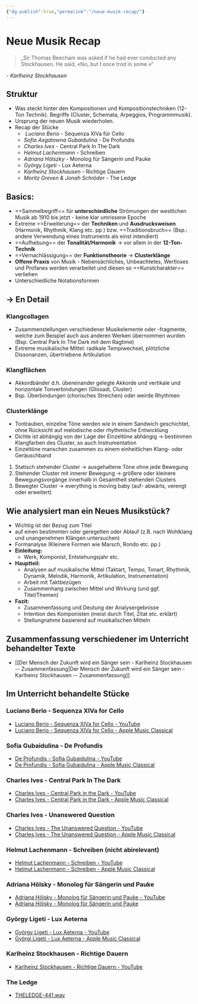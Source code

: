 ```yaml
---
{"dg-publish":true,"permalink":"/neue-musik-recap/"}
---
```


# Neue Musik Recap
>„Sir Thomas Beecham was asked if he had ever conducted any Stockhausen. He said, «No, but I once trod in some.»“

*- Karlheinz Stockhausen*
## Struktur
- Was steckt hinter den Kompositionen und Kompositionstechniken (12-Ton Technik). Begriffe (Cluster, Schemata, Arpeggios, Programmmusik).
- Ursprung der neuen Musik wiederholen.
- Recap der Stücke
	-  *Luciano Berio* - Sequenza XIVa für Cello
	- *Sofia Asgatowna Gubaidulina* - De Profundis
	- *Charles Ives* - Central Park In The Dark
	- *Helmut Lachenmann* - Schreiben
	- *Adriana Hölszky* - Monolog für Sängerin und Pauke
	- *György Ligeti* - Lux Aeterna
	- *Karlheinz Stockhausen* - Richtige Dauern
	- *Moritz Greven & Jonah Schröder* - The Ledge
## Basics:
- ==Sammelbegriff== für **unterschiedliche** Strömungen der westlichen Musik ab 1910 bis jetzt - keine klar umrissene Epoche
- Extreme ==Erweiterung== der **Techniken** und **Ausdrucksweisen** (Harmonik, Rhythmik, Klang etc. pp.) bzw. ==Traditionsbruch== (Bsp.: andere Verwendung eines Instruments als einst intendiert)
- ==Aufhebung== der **Tonalität/Harmonik** → vor allem in der **12-Ton-Technik**
- ==Vernachlässigung== der **Funktionstheorie** → **Clusterklänge**
- **Offene Praxis** von Musik - Nebensächliches, Unbeachtetes, Wertloses und Profanes werden verarbeitet und diesen so ==Kunstcharakter== verliehen
- Unterschiedliche Notationsformen
## → En Detail
### Klangcollagen
- Zusammenstellungen verschiedener Musikelemente oder -fragmente, welche zum Beispiel auch aus anderen Werken übernommen wurden (Bsp. Central Park In The Dark mit dem Ragtime)
- Extreme musikalische Mittel: radikale Tempiwechsel, plötzliche Dissonanzen, übertriebene Artikulation
### Klangflächen
- Akkordbänder d.h. übereinander gelegte Akkorde und vertikale und horizontale Tonverbindungen (Glissadi, Cluster)
- Bsp. Überbindungen (chorisches Streichen) oder weirde Rhythmen
### Clusterklänge
- Tontrauben, einzelne Töne werden wie in einem Sandwich geschichtet, ohne Rücksicht auf melodische oder rhythmische Entwicklung
- Dichte ist abhängig von der Lage der Einzeltöne abhängig → bestimmen Klangfarben des Cluster, so auch Instrumentation
- Einzeltöne manschen zusammen zu einem einheitlichen Klang- oder Geräuschband
1. Statisch stehender Cluster → ausgehaltene Töne ohne jede Bewegung
2. Stehender Cluster mit innerer Bewegung → größere oder kleinere Bewegungsvorgänge innerhalb in Gesamtheit stehenden Clusters
3. Bewegter Cluster → everything is moving baby (auf- abwärts, verengt oder erweitert)
## Wie analysiert man ein Neues Musikstück?
- Wichtig ist der Bezug zum Titel
- auf einen bestimmten oder geregelten oder Ablauf (z.B. nach Wohlklang und unangenehmen Klängen untersuchen)
- Formanalyse (Kleinere Formen wie Marsch, Rondo etc. pp.)
- **Einleitung:**
	- Werk, Komponist, Entstehungsjahr etc.
- **Hauptteil:**
	- Analysen auf musikalische Mittel (Taktart, Tempo, Tonart, Rhythmik, Dynamik, Melodik, Harmonik, Artikulation, Instrumentation)
	- Arbeit mit Taktbezügen
	- Zusammenhang zwischen Mittel und Wirkung (und ggf. Titel/Themen)
- **Fazit:**
	- Zusammenfassung und Deutung der Analysergebnisse
	- Intention des Komponisten (meist durch Titel, Zitat etc. erklärt)
	- Stellungnahme basierend auf musikalischen Mitteln
## Zusammenfassung verschiedener im Unterricht behandelter Texte
-  [[Der Mensch der Zukunft wird ein Sänger sein - Karlheinz Stockhausen -- Zusammenfassung\|Der Mensch der Zukunft wird ein Sänger sein - Karlheinz Stockhausen -- Zusammenfassung]]
## Im Unterricht behandelte Stücke
### Luciano Berio - Sequenza XIVa for Cello
- [Luciano Berio - Sequenza XIVa for Cello - YouTube](https://www.youtube.com/watch?v=nyTAZ4qqXpg)
- [Luciano Berio - Sequenza XIVa for Cello - Apple Music Classical](https://classical.music.apple.com/de/recording/luciano-berio-1925-pp154-407793153?l=en-GB)
### Sofia Gubaidulina - De Profundis
- [De Profundis - Sofia Gubaidulina - YouTube](https://www.youtube.com/watch?v=uhSqQBGSX9g)
- [De Profundis - Sofia Gubaidulina - Apple Music Classical](https://classical.music.apple.com/de/album/268115038?i=268116869&l=en-GB)
### Charles Ives - Central Park In The Dark
- [Charles Ives - Central Park in the Dark - YouTube](https://www.youtube.com/results?search_query=central%20park%20in%20the%20dark%20charles%20ives)
- [Charles Ives - Central Park in the Dark - Apple Music Classical](https://classical.music.apple.com/de/album/1362107969?i=1362109303&l=en-GB)
### Charles Ives - Unanswered Question
- [Charles Ives - The Unanswered Question - YouTube](https://www.youtube.com/watch?v=kkaOz48cq2g)
- [Charles Ives - The Unanswered Question - Apple Music Classical](https://classical.music.apple.com/de/album/1452541275?i=1452541959&l=en-GB)
### Helmut Lachenmann - Schreiben (nicht abirelevant)
- [Helmut Lachenmann - Schreiben - YouTube](https://www.youtube.com/watch?v=GWEuqv-9z3w)
- [Helmut Lachenmann - Schreiben - Apple Music Classical](https://classical.music.apple.com/de/album/1186854557?i=1186854595&l=en-GB)
### Adriana Hölsky - Monolog für Sängerin und Pauke
- [Adriana Hölsky - Monolog für Sängerin und Pauke - YouTube](https://www.youtube.com/watch?v=vNZ3d2Vyy_Q)
- [Adriana Hölsky - Monolog für Sängerin und Pauke](https://classical.music.apple.com/de/album/1114040984?i=1114042511&l=en-GB)
### György Ligeti - Lux Aeterna
- [György Ligeti - Lux Aeterna - YouTube](https://www.youtube.com/watch?v=vcx-4olgf10)
- [Györgi Ligeti - Lux Aeterna - Apple Music Classical](https://classical.music.apple.com/de/album/293897391?i=293897542&l=en-GB)
### Karlheinz Stockhausen - Richtige Dauern
- [Karlheinz Stockhausen - Richtige Dauern - YouTube](https://www.youtube.com/watch?v=C03Ag3ZV8XU)
### The Ledge
- [THELEDGE-441.wav](https://mcggehrdende-my.sharepoint.com/:u:/g/personal/jonah_schroeder_mcggehrden_de/ET3Qz2rWgqxNsSM-pgbzhJAB0qloot2XTx_kLthv0dv0hQ)
